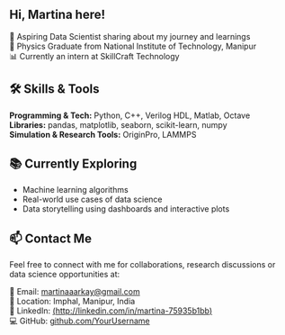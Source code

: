 ## Hi, Martina here!

🌱 Aspiring Data Scientist sharing about my journey and learnings<br/>
🔭 Physics Graduate from National Institute of Technology, Manipur<br/>
📊 Currently an intern at SkillCraft Technology<br/>

## 🛠️ Skills & Tools

**Programming & Tech:** Python, C++, Verilog HDL, Matlab, Octave <br/>
**Libraries:** pandas, matplotlib, seaborn, scikit-learn, numpy<br/>
**Simulation & Research Tools:** OriginPro, LAMMPS<br/>

## 📚 Currently Exploring

- Machine learning algorithms  <br/>
- Real-world use cases of data science<br/>
- Data storytelling using dashboards and interactive plots  <br/>

## 📫 Contact Me

Feel free to connect with me for collaborations, research discussions or data science opportunities at:<br/>

📧 Email: [martinaaarkay@gmail.com](mailto:martinaaarkay@gmail.com)  <br/>
📍 Location: Imphal, Manipur, India  <br/>
🔗 LinkedIn: [(http://linkedin.com/in/martina-75935b1bb)](http://linkedin.com/in/martina-75935b1bb)<br/>
💻 GitHub: [github.com/YourUsername](https://github.com/YourUsername)
